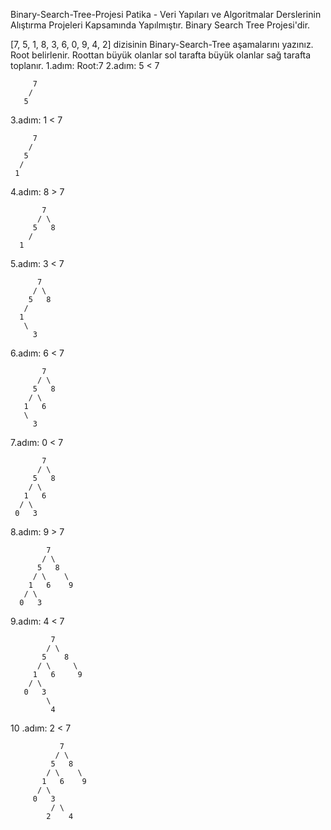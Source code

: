 Binary-Search-Tree-Projesi
Patika - Veri Yapıları ve Algoritmalar Derslerinin Alıştırma Projeleri Kapsamında Yapılmıştır. Binary Search Tree Projesi'dir.

[7, 5, 1, 8, 3, 6, 0, 9, 4, 2] dizisinin Binary-Search-Tree aşamalarını yazınız.
Root belirlenir. Roottan büyük olanlar sol tarafta büyük olanlar sağ tarafta toplanır. 1.adım: Root:7 2.adım: 5 < 7

         7 
        /
       5
3.adım: 1 < 7

         7
        / 
       5
      /
     1
4.adım: 8 > 7

           7
          / \
         5   8
        /
      1
5.adım: 3 < 7

          7
         / \
        5   8
       /
      1
       \
         3
6.adım: 6 < 7

           7
          / \
         5   8
        / \
       1   6
       \
         3
7.adım: 0 < 7

           7
          / \
         5   8
        / \
       1   6
      / \
     0   3
8.adım: 9 > 7

            7
           / \
          5   8
         / \    \
        1   6    9
       / \
      0   3
9.adım: 4 < 7

             7
            / \
           5    8
          / \     \
         1   6     9
        / \
       0   3
            \
             4
10 .adım: 2 < 7

               7
              / \
             5   8
            / \    \
           1   6    9
          / \
         0   3
             / \
            2    4